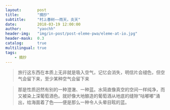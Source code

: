 ```yaml
---
layout:       post
title:        "摘抄"
subtitle:     "村上春树——雨天，炎天"
date:         2018-03-19 12:00:00
author:       "yaochh"
header-img:   "img/in-post/post-eleme-pwa/eleme-at-io.jpg"
header-mask:  0.3
catalog:      true
multilingual: true
tags:
    - 摘抄
---
```


> 旅行这东西在本质上无非就是吸入空气，记忆会消失，明信片会褪色，但空气会留下来，至少某种空气会留下来

>那是性质迥然有别的一种澄澈、一种蓝。水简直像真空的空间一样纯净，而又被染上深葡萄酒色。就好像大地酿造的葡萄酒从地底的缝隙“咕嘟嘟”涌出，给海面着了色——便是那么一种令人头晕目眩的蓝。